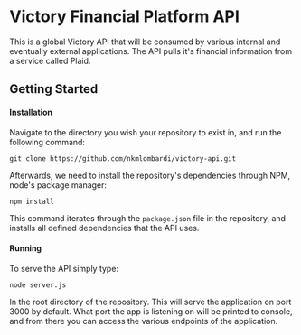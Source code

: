 # Victory Financial Platform API
This is a global Victory API that will be consumed by various internal and eventually external applications. The API pulls it's financial information from a service called Plaid.

## Getting Started
#### Installation
Navigate to the directory you wish your repository to exist in, and run the following command:

```
git clone https://github.com/nkmlombardi/victory-api.git
```

Afterwards, we need to install the repository's dependencies through NPM, node's package manager:

```
npm install
```

This command iterates through the `package.json` file in the repository, and installs all defined dependencies that the API uses.

#### Running
To serve the API simply type:
```
node server.js
```

In the root directory of the repository. This will serve the application on port 3000 by default. What port the app is listening on will be printed to console, and from there you can access the various endpoints of the application.
